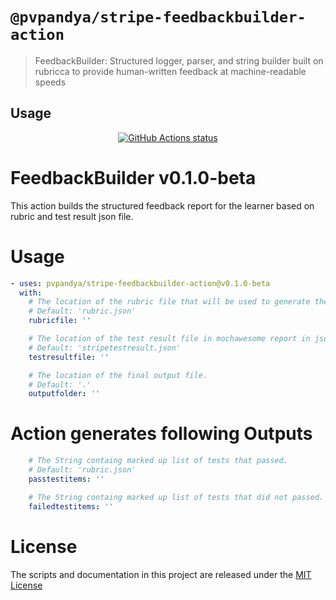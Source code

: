 # `@pvpandya/stripe-feedbackbuilder-action`

> FeedbackBuilder: Structured logger, parser, and string builder built on rubricca to provide human-written feedback at machine-readable speeds

## Usage

<p align="center">
  <a href="https://github.com/actions/checkout"><img alt="GitHub Actions status" src="https://github.com/actions/checkout/workflows/test-local/badge.svg"></a>
</p>

# FeedbackBuilder v0.1.0-beta

This action builds the structured feedback report for the learner based on rubric and test result json file.

# Usage

<!-- start usage -->
```yaml
- uses: pvpandya/stripe-feedbackbuilder-action@v0.1.0-beta
  with:
    # The location of the rubric file that will be used to generate the output.
    # Default: 'rubric.json'
    rubricfile: ''

    # The location of the test result file in mochawesome report in json format that will be used to generate the output.
    # Default: 'stripetestresult.json'
    testresultfile: ''

    # The location of the final output file.
    # Default: '.'
    outputfolder: ''
```
<!-- end usage -->
# Action generates following Outputs
```yaml
    # The String containg marked up list of tests that passed.
    # Default: 'rubric.json'
    passtestitems: ''

    # The String containg marked up list of tests that did not passed.
    failedtestitems: ''
```
# License

The scripts and documentation in this project are released under the [MIT License](LICENSE)
